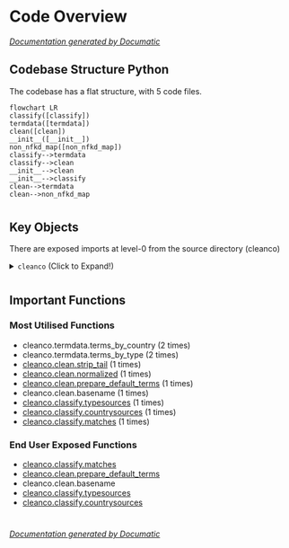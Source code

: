 # Code Overview

[_Documentation generated by Documatic_](https://www.documatic.com)

<!---Documatic-section-Codebase Structure Python-start--->
## Codebase Structure Python

The codebase has a flat structure, with 5 code files.

<!---Documatic-block-system_architecture-start--->
```mermaid
flowchart LR
classify([classify])
termdata([termdata])
clean([clean])
__init__([__init__])
non_nfkd_map([non_nfkd_map])
classify-->termdata
classify-->clean
__init__-->clean
__init__-->classify
clean-->termdata
clean-->non_nfkd_map
```
<!---Documatic-block-system_architecture-end--->

# #
<!---Documatic-section-Codebase Structure Python-end--->

<!---Documatic-section-Key Objects-start--->
## Key Objects

There are exposed imports at level-0
from the source directory (cleanco)

<!---Documatic-block-cleanco-start--->
<details>
	<summary><code>cleanco</code> (Click to Expand!)</summary>

* `cleanco.classify.countrysources`
* `cleanco.classify.matches`
* `cleanco.classify.typesources`
* `cleanco.clean.basename`
* `cleanco.clean.prepare_default_terms`
</details>
<!---Documatic-block-cleanco-end--->

# #
<!---Documatic-section-Key Objects-end--->

<!---Documatic-section-Important Functions-start--->
## Important Functions

<!---Documatic-block-important_funcs-start--->
<!---Documatic-block-most_used_funcs-start--->
### Most Utilised Functions

* cleanco.termdata.terms_by_country (2 times)
* cleanco.termdata.terms_by_type (2 times)
* [cleanco.clean.strip_tail](4-cleanco_clean.md#cleanco.clean.strip_tail) (1 times)
* [cleanco.clean.normalized](4-cleanco_clean.md#cleanco.clean.normalized) (1 times)
* [cleanco.clean.prepare_default_terms](4-cleanco_clean.md#cleanco.clean.prepare_default_terms) (1 times)
* cleanco.clean.basename (1 times)
* [cleanco.classify.typesources](3-cleanco_classify.md#cleanco.classify.typesources) (1 times)
* [cleanco.classify.countrysources](3-cleanco_classify.md#cleanco.classify.countrysources) (1 times)
* [cleanco.classify.matches](3-cleanco_classify.md#cleanco.classify.matches) (1 times)
<!---Documatic-block-most_used_funcs-end--->

<!---Documatic-block-end_user_funcs-start--->
### End User Exposed Functions

* [cleanco.classify.matches](3-cleanco_classify.md#cleanco.classify.matches)
* [cleanco.clean.prepare_default_terms](4-cleanco_clean.md#cleanco.clean.prepare_default_terms)
* cleanco.clean.basename
* [cleanco.classify.typesources](3-cleanco_classify.md#cleanco.classify.typesources)
* [cleanco.classify.countrysources](3-cleanco_classify.md#cleanco.classify.countrysources)
<!---Documatic-block-end_user_funcs-end--->
<!---Documatic-block-important_funcs-end--->

# #
<!---Documatic-section-Important Functions-end--->

[_Documentation generated by Documatic_](https://www.documatic.com)